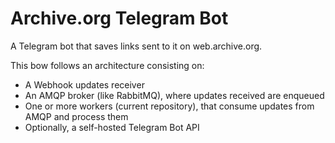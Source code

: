 # Archive.org Telegram Bot

A Telegram bot that saves links sent to it on web.archive.org.

This bow follows an architecture consisting on:

- A Webhook updates receiver
- An AMQP broker (like RabbitMQ), where updates received are enqueued
- One or more workers (current repository), that consume updates from AMQP and process them
- Optionally, a self-hosted Telegram Bot API
